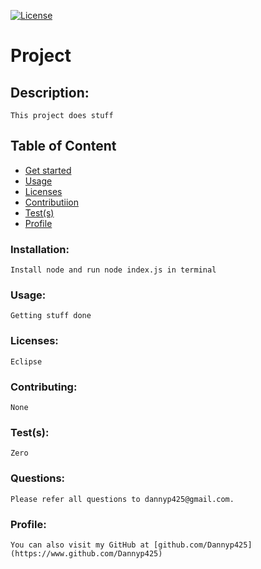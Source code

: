 
  [![License](https://img.shields.io/badge/License-EPL%201.0-red.svg)](https://opensource.org/licenses/EPL-1.0)
  # Project

  ## **Description**:
    This project does stuff

  ## Table of Content
  * [Get started](#installation)
  * [Usage](#usage)
  * [Licenses](#licenses)
  * [Contributiion](#contributing)
  * [Test(s)](#test(s))
  * [Profile](#profile)

  ### **Installation**:
    Install node and run node index.js in terminal

  ### **Usage**:
    Getting stuff done

  ### **Licenses**:
    Eclipse

  ### **Contributing**:
    None
    
  ### **Test(s)**:
    Zero

  ### **Questions**:
    Please refer all questions to dannyp425@gmail.com.

  ### **Profile**:
    You can also visit my GitHub at [github.com/Dannyp425](https://www.github.com/Dannyp425)
